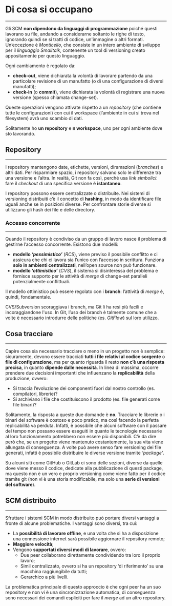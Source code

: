 # Di cosa si occupano
---
Gli SCM **non dipendono da linguaggi di programmazione** poiché questi lavorano su file, andando a considerarne soltanto le righe di testo, ignorando quindi se si tratti di codice, un'immagine o altri formati.
Un’eccezione è *Monticello*, che consiste in un intero ambiente di sviluppo per il *linguaggio Smalltalk*, contenente un tool di versioning creato appositamente per questo linguaggio.

Ogni cambiamento è regolato da:

- **check-out**, viene dichiarata la volontà di lavorare partendo da una particolare revisione di un manufatto (o di una configurazione di diversi manufatti);
- **check-in** (o **commit**), viene dichiarata la volontà di registrare una nuova versione (spesso chiamata change-set).

Queste operazioni vengono attivate rispetto a un _repository_ (che contiene tutte le configurazioni) con cui il workspace (l’ambiente in cui si trova nel filesystem) avrà uno scambio di dati.

Solitamente ho **un repository** e **n workspace**, uno per ogni ambiente dove sto lavorando.

## Repository
---
I repository mantengono date, etichette, versioni, diramazioni (*branches*) e altri dati. Per risparmiare spazio, i repository salvano solo le differenze tra una versione e l’altra.
In realtà, Git non fa così, perché usa *link simbolici*: fare il _checkout_ di una specifica versione è **istantaneo**.

I repository possono essere centralizzate o distribuite. Nei sistemi di versioning distribuiti c’è il concetto di **hashing**, in modo da identificare file uguali anche se in posizioni diverse.
Per confrontare storie diverse si utilizzano gli hash dei file e delle directory.

### Accesso concorrente
---
Quando il repository è condiviso da un gruppo di lavoro nasce il problema di gestirne l’accesso concorrente. Esistono due modelli:

- **modello _‘pessimistico’_** (*RCS*), viene previso il possibile conflitto e ci assicura che chi ci lavora sia l’unico con l’accesso in scrittura. Funziona **solo in ambienti centralizzati**, nell’open source non può funzionare.
- **modello _‘ottimistico’_** (*CVS*), il sistema si disinteressa del problema e fornisce supporto per le attività di _merge_ di change-set paralleli potenzialmente conflittuali.

Il modello ottimistico può essere regolato con i **branch**: l’attività di _merge_ è, quindi, fondamentale.

CVS/Subversion scoraggiava i branch, ma Git li ha resi più facili e incoraggiandone l'uso.
In Git, l’uso dei branch è talmente comune che a volte è necessario introdurre delle politiche (es. *GitFlow*) sul loro utilizzo.

## Cosa tracciare
---
Capire cosa sia necessario tracciare o meno in un progetto non è semplice: sicuramente, devono essere tracciati **tutti i file relativi al codice sorgente** o **file di configurazione**, ma per quanto riguarda il resto **non c’è una risposta precisa**, in quanto **dipende dalle necessità**.
In linea di massima, occorre prendere due decisioni importanti che influenzano la **replicabilità** della produzione, ovvero:

- Si traccia l’evoluzione dei componenti fuori dal nostro controllo (es. compilatori, librerie)?
- Si archiviano i file che costituiscono il prodotto (es. file generati come file binari)?

Solitamente, la risposta a queste due domande è **no**.
Tracciare le librerie o i binari del software è costoso e poco pratico, ma così facendo la perfetta replicabilità va perduta. Infatti, è possibile che alcuni software con il passare del tempo non possano essere eseguiti in quanto le tecnologie necessarie al loro funzionamento potrebbero non essere più disponibili.
C’è da dire però che, se un progetto viene mantenuto costantemente, la sua vita viene allungata di conseguenza. A volte può avere senso fare versioning dei file generati, infatti è possibile distribuire le diverse versione tramite _‘package’_.

Su alcuni siti come GitHub o GitLab ci sono delle sezioni, diverse da quelle dove viene messo il codice, dedicate alla pubblicazione di questi package, ma questo non è un vero e proprio versioning come viene fatto per il codice tramite git (non vi è una storia modificabile, ma solo una **serie di versioni del software**).

## SCM distribuito
---
Sfruttare i sistemi SCM in modo distribuito può portare diversi vantaggi a fronte di alcune problematiche.
I vantaggi sono diversi, tra cui:

- La **possibilità di lavorare offline**, e una volta che si ha a disposizione una connessione internet sarà possibile aggiornare il repository remoto;
- **Maggiore velocità**;
- Vengono **supportati diversi modi di lavorare**, ovvero:
    - Due peer collaborano direttamente condividendo tra loro il proprio lavoro;
    - Simil centralizzato, ovvero si ha un repository ‘di riferimento’ su una macchina raggiungibile da tutti;
    - Gerarchico a più livelli.

La problematica principale di questo approccio è che ogni peer ha un suo repository e non vi è una sincronizzazione automatica, di conseguenza sono necessari dei comandi espliciti per fare il _merge_ ad un altro repository.